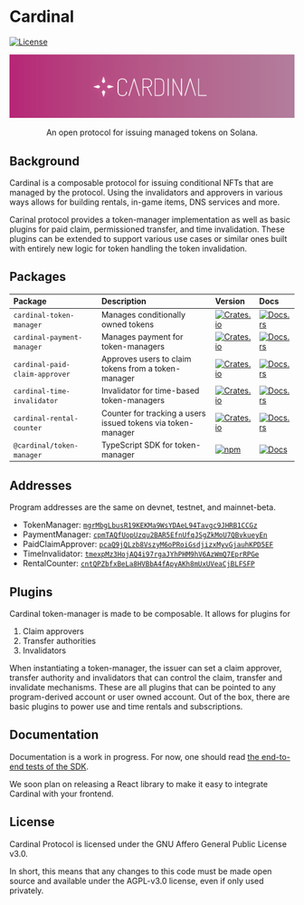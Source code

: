 # Cardinal

[![License](https://img.shields.io/badge/license-AGPL%203.0-blue)](https://github.com/cardinal-labs/cardinal-token-manager/blob/master/LICENSE)

<p align="center">
    <img src="/images/banner.png" />
</p>

<p align="center">
    An open protocol for issuing managed tokens on Solana.
</p>

## Background

Cardinal is a composable protocol for issuing conditional NFTs that are managed by the protocol. Using the invalidators and approvers in various ways allows for building rentals, in-game items, DNS services and more.

Carinal protocol provides a token-manager implementation as well as basic plugins for paid claim, permissioned transfer, and time invalidation. These plugins can be extended to support various use cases or similar ones built with entirely new logic for token handling the token invalidation.

## Packages

| Package                        | Description                                                  | Version                                                                                                                             | Docs                                                                                                               |
| :----------------------------- | :----------------------------------------------------------- | :---------------------------------------------------------------------------------------------------------------------------------- | :----------------------------------------------------------------------------------------------------------------- |
| `cardinal-token-manager`       | Manages conditionally owned tokens                           | [![Crates.io](https://img.shields.io/crates/v/cardinal-token-manager)](https://crates.io/crates/cardinal-token-manager)             | [![Docs.rs](https://docs.rs/cardinal-token-manager/badge.svg)](https://docs.rs/cardinal-token-manager)             |
| `cardinal-payment-manager`     | Manages payment for token-managers                           | [![Crates.io](https://img.shields.io/crates/v/cardinal-payment-manager)](https://crates.io/crates/cardinal-payment-manager)         | [![Docs.rs](https://docs.rs/cardinal-payment-manager/badge.svg)](https://docs.rs/cardinal-payment-manager)         |
| `cardinal-paid-claim-approver` | Approves users to claim tokens from a token-manager          | [![Crates.io](https://img.shields.io/crates/v/cardinal-paid-claim-approver)](https://crates.io/crates/cardinal-paid-claim-approver) | [![Docs.rs](https://docs.rs/cardinal-paid-claim-approver/badge.svg)](https://docs.rs/cardinal-paid-claim-approver) |
| `cardinal-time-invalidator`    | Invalidator for time-based token-managers                    | [![Crates.io](https://img.shields.io/crates/v/cardinal-time-invalidator)](https://crates.io/crates/cardinal-time-invalidator)       | [![Docs.rs](https://docs.rs/cardinal-time-invalidator/badge.svg)](https://docs.rs/cardinal-time-invalidator)       |
| `cardinal-rental-counter`      | Counter for tracking a users issued tokens via token-manager | [![Crates.io](https://img.shields.io/crates/v/cardinal-rental-counter)](https://crates.io/crates/cardinal-rental-counter)           | [![Docs.rs](https://docs.rs/cardinal-rental-counter/badge.svg)](https://docs.rs/cardinal-rental-counter)           |
| `@cardinal/token-manager`      | TypeScript SDK for token-manager                             | [![npm](https://img.shields.io/npm/v/@cardinal/token-manager.svg)](https://www.npmjs.com/package/@cardinal/token-manager)           | [![Docs](https://img.shields.io/badge/docs-typedoc-blue)](https://docs.cardinal.so/ts/)                            |

## Addresses

Program addresses are the same on devnet, testnet, and mainnet-beta.

- TokenManager: [`mgrMbgLbusR19KEKMa9WsYDAeL94Tavgc9JHRB1CCGz`](https://explorer.solana.com/address/mgrMbgLbusR19KEKMa9WsYDAeL94Tavgc9JHRB1CCGz)
- PaymentManager: [`cpmTAQfUopUzqu2BAR5EfnUfqJSgZkMoU7QBvkueyEn`](https://explorer.solana.com/address/cpmTAQfUopUzqu2BAR5EfnUfqJSgZkMoU7QBvkueyEn)
- PaidClaimApprover: [`pcaQ9jQLzb8VszyM6oPRoiGsdjizxMyvGjauhKPD5EF`](https://explorer.solana.com/address/pcaQ9jQLzb8VszyM6oPRoiGsdjizxMyvGjauhKPD5EF)
- TimeInvalidator: [`tmexpMz3HojAQ4i97rgaJYhPHM9hV6AzWmQ7EprRPGe`](https://explorer.solana.com/address/tmexpMz3HojAQ4i97rgaJYhPHM9hV6AzWmQ7EprRPGe)
- RentalCounter: [`cntQPZbfxBeLa8HVBbA4fApyAKh8mUxUVeaCjBLFSFP`](https://explorer.solana.com/address/cntQPZbfxBeLa8HVBbA4fApyAKh8mUxUVeaCjBLFSFP)

## Plugins

Cardinal token-manager is made to be composable. It allows for plugins for

1. Claim approvers
2. Transfer authorities
3. Invalidators

When instantiating a token-manager, the issuer can set a claim approver, transfer authority and invalidators that can control the claim, transfer and invalidate mechanisms. These are all plugins that can be pointed to any program-derived account or user owned account. Out of the box, there are basic plugins to power use and time rentals and subscriptions.

## Documentation

Documentation is a work in progress. For now, one should read [the end-to-end tests of the SDK](/tests/mintWrapper.spec.ts).

We soon plan on releasing a React library to make it easy to integrate Cardinal with your frontend.

## License

Cardinal Protocol is licensed under the GNU Affero General Public License v3.0.

In short, this means that any changes to this code must be made open source and available under the AGPL-v3.0 license, even if only used privately.
